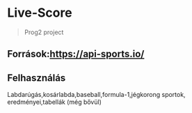 # Live-Score
>Prog2 project

Források:https://api-sports.io/
---

Felhasználás
---

Labdarúgás,kosárlabda,baseball,formula-1,jégkorong sportok, eredményei,tabellák (még bővül)

